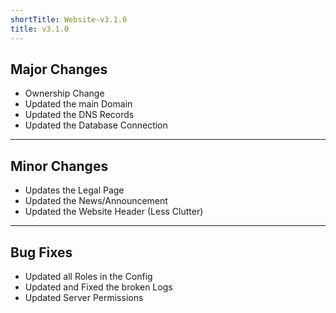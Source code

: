 ```yaml
---
shortTitle: Website-v3.1.0
title: v3.1.0
---
```


## Major Changes
* Ownership Change
* Updated the main Domain
* Updated the DNS Records
* Updated the Database Connection

---

## Minor Changes
* Updates the Legal Page
* Updated the News/Announcement
* Updated the Website Header (Less Clutter)

---

## Bug Fixes
* Updated all Roles in the Config
* Updated and Fixed the broken Logs
* Updated Server Permissions
